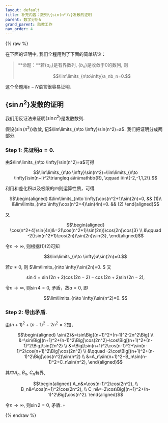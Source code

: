 ```yaml
---
layout: default
title: 补充内容：数列\{sin(n²)\}发散的证明
parent: 数学分析A
grand_parent: 助教工作
nav_order: 4
---
```


{% raw %}

在下面的证明中, 我们全程用到了下面的简单结论：

> **命题：**若$\lbrace a_n\rbrace$是有界数列, $\lbrace b_n\rbrace$是收敛于0的数列, 则
> 
> $$\lim\limits_{n\to\infty}a_nb_n=0.$$

这个命题用$\varepsilon-N$语言很容易证明. 



## $\lbrace \sin n^2\rbrace$发散的证明


我们用反证法来证明$\lbrace \sin n^2\rbrace$是发散数列. 


假设$\left\lbrace\sin(n^2)\right\rbrace$收敛, 记$\lim\limits_{n\to \infty}\sin(n^2)=a$. 
我们把证明分成两部分. 

### Step 1: 先证明$a=0$. 

由$\lim\limits_{n\to \infty}\sin(n^2)=a$可得

$$\lim\limits_{n\to \infty}\sin(n^2)=\lim\limits_{n\to \infty}\sin(n+i)^2\triangleq a\in\mathbb{R}, \qquad i\in\{-2,-1,1,2\}.$$

利用和差化积以及极限的四则运算性质，可得

$$\begin{aligned}
&\lim\limits_{n\to \infty}\cos(n^2+1)\sin(2n)=0, && (1)\\
&\lim\limits_{n\to \infty}\cos(n^2+4)\sin(4n)=0. && (2)
\end{aligned}$$

又

$$\begin{aligned}
\cos(n^2+4)\sin(4n)&=2(\cos(n^2+1)\sin(2n))\cos(2n)\cos{3} \\
&\qquad -2(\sin(n^2+1)\cos(2n))\sin(2n)\sin{3},
\end{aligned}$$

令$n\to \infty$, 则根据$(1)(2)$可知

$$\lim\limits_{n\to \infty}a\sin(2n)=0.$$

若$a\neq 0$, 则
$\lim\limits_{n\to \infty}\sin(2n)=0. $
又

$$\sin{4}=\sin(2n+2)\cos(2n-2)-\cos(2n+2)\sin(2n-2),$$

令$n\to \infty$, 则$\sin{4}=0$, 矛盾，故$a=0$, 即

$$\lim\limits_{n\to \infty}\sin(n^2)=0. $$ 

### Step 2: 导出矛盾.

由$(n+1)^2+(n-1)^2-2n^2=2$知，

$$\begin{aligned}
\sin{2}&=\sin\Big[(n+1)^2+(n-1)^2-2n^2\Big] \\
&=\sin\Big[(n+1)^2+(n-1)^2\Big]\cos(2n^2)-\cos\Big[(n+1)^2+(n-1)^2\Big]\sin(2n^2) \\
&=\Big[\sin(n+1)^2\cos(n-1)^2+\sin(n-1)^2\cos(n+1)^2\Big]\cos(2n^2) \\
&\qquad -2\cos\Big[(n+1)^2+(n-1)^2\Big]\cos(n^2)\sin(n^2) \\
&=A_n\sin(n+1)^2+B_n\sin(n-1)^2+C_n\sin(n^2),
\end{aligned}$$

其中$A_n,\;B_n,\;C_n$有界, 

$$\begin{aligned}
A_n&=\cos(n-1)^2\cos(2n^2), \\
B_n&=\cos(n+1)^2\cos(2n^2), \\
C_n&=-2\cos\Big[(n+1)^2+(n-1)^2\Big]\cos(n^2).
\end{aligned}$$

令$n\to \infty$, 则$\sin{2}=0$, 矛盾. $\square$	

{% endraw %}
